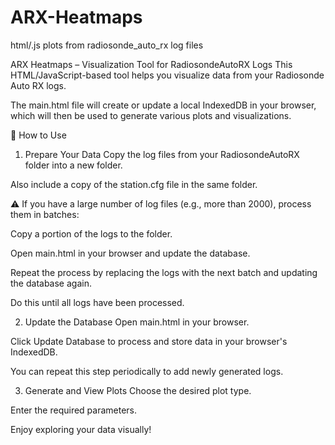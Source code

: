 # ARX-Heatmaps
html/.js plots from radiosonde_auto_rx log files

ARX Heatmaps – Visualization Tool for RadiosondeAutoRX Logs
This HTML/JavaScript-based tool helps you visualize data from your Radiosonde Auto RX logs.

The main.html file will create or update a local IndexedDB in your browser, which will then be used to generate various plots and visualizations.

📌 How to Use
1. Prepare Your Data
Copy the log files from your RadiosondeAutoRX folder into a new folder.

Also include a copy of the station.cfg file in the same folder.

⚠️ If you have a large number of log files (e.g., more than 2000), process them in batches:

Copy a portion of the logs to the folder.

Open main.html in your browser and update the database.

Repeat the process by replacing the logs with the next batch and updating the database again.

Do this until all logs have been processed.

2. Update the Database
Open main.html in your browser.

Click Update Database to process and store data in your browser's IndexedDB.

You can repeat this step periodically to add newly generated logs.

3. Generate and View Plots
Choose the desired plot type.

Enter the required parameters.

Enjoy exploring your data visually!

